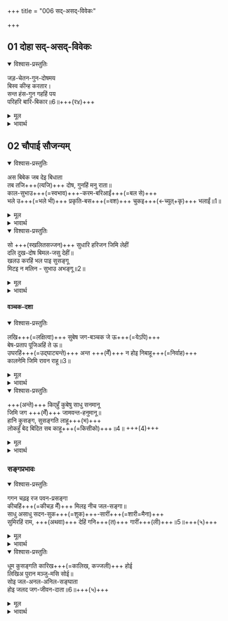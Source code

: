+++
title = "006 सद्-असद्-विवेकः"

+++


## 01 दोहा सद्-असद्-विवेकः
<details open><summary>विश्वास-प्रस्तुतिः</summary>

जड़-चेतन-गुन-दोषमय  
बिस्व कीन्ह करतार।  
सन्त हंस-गुन गहहिं पय  
परिहरि बारि-बिकार॥6॥+++(र४)+++

</details>


<details><summary>मूल</summary>

जड चेतन गुन दोषमय बिस्व कीन्ह करतार।  
सन्त हंस गुन गहहिं पय परिहरि बारि बिकार॥6॥  
</details>

<details><summary>भावार्थ</summary>

विधाता ने इस जड-चेतन विश्व को गुण-दोषमय रचा है, किन्तु सन्त रूपी हंस दोष रूपी जल को छोडकर गुण रूपी दूध को ही ग्रहण करते हैं॥6॥  
</details>


## 02 चौपाई सौजन्यम्
<details open><summary>विश्वास-प्रस्तुतिः</summary>

अस बिबेक जब देइ बिधाता  
तब तजि+++(त्यजि)+++ दोष, गुनहिं मनु राता॥  
काल-सुभाउ+++(=स्वभाव)+++-करम-बरिआईं+++(=बल से)+++  
भले उ+++(=भले भी)+++ प्रकृति-बस+++(=वश)+++ चुकइ+++(←च्युत्+कृ)+++ भलाईं॥1॥

</details>



<details><summary>मूल</summary>

अस बिबेक जब देइ बिधाता। तब तजि दोष गुनहिं मनु राता॥  
काल सुभाउ करम बरिआईं। भलेउ प्रकृति बस चुकइ भलाईं॥1॥  
</details>

<details><summary>भावार्थ</summary>

विधाता जब इस प्रकार का (हंस का सा) विवेक देते हैं, तब दोषों को छोडकर मन गुणों में अनुरक्त होता है। काल स्वभाव और कर्म की प्रबलता से भले लोग (साधु) भी माया के वश में होकर कभी-कभी भलाई से चूक जाते हैं॥1॥  
</details>

<details open><summary>विश्वास-प्रस्तुतिः</summary>

सो +++(स्खलितसज्जन)+++ सुधारि हरिजन जिमि लेहीं  
दलि दुख-दोष बिमल-जसु देहीं॥  
खलउ करहिं भल पाइ सुसङ्गू  
मिटइ न मलिन - सुभाउ अभङ्गू॥2॥

</details>


<details><summary>मूल</summary>

सो सुधारि हरिजन जिमि लेहीं। दलि दुख दोष बिमल जसु देहीं॥  
खलउ करहिं भल पाइ सुसङ्गू। मिटइ न मलिन सुभाउ अभङ्गू॥2॥  
</details>

<details><summary>भावार्थ</summary>

भगवान के भक्त जैसे उस चूक को सुधार लेते हैं और दुःख-दोषों को मिटाकर निर्मल यश देते हैं, वैसे ही दुष्ट भी कभी-कभी उत्तम सङ्ग पाकर भलाई करते हैं, परन्तु उनका कभी भङ्ग न होने वाला मलिन स्वभाव नहीं मिटता॥2॥  
</details>

#### वञ्चक-दशा
<details open><summary>विश्वास-प्रस्तुतिः</summary>

लखि+++(=लक्षित्वा)+++ सुबेष जग-बञ्चक जे ऊ+++(=येऽपि)+++  
बेष-प्रताप पूजिअहिं ते ऊ॥  
उघरहिं+++(=उद्घाट्यन्ते)+++ अन्त +++(मेँ)+++ न होइ निबाहू+++(=निर्वाह)+++  
कालनेमि जिमि रावन राहू॥3॥

</details>


<details><summary>मूल</summary>

लखि सुबेष जग बञ्चक जेऊ। बेष प्रताप पूजिअहिं तेऊ॥  
उघरहिं अन्त न होइ निबाहू। कालनेमि जिमि रावन राहू॥3॥  
</details>

<details><summary>भावार्थ</summary>

जो (वेषधारी) ठग हैं, उन्हें भी अच्छा (साधु का सा) वेष बनाए देखकर वेष के प्रताप से जगत पूजता है, परन्तु एक न एक दिन वे चौडे आ ही जाते हैं, अन्त तक उनका कपट नहीं निभता, जैसे कालनेमि, रावण और राहु का हाल हुआ ॥3॥  
</details>

<details open><summary>विश्वास-प्रस्तुतिः</summary>

+++(अन्ते)+++ किएहुँ कुबेषु साधु सनमानू  
जिमि जग +++(मेँ)+++ जामवन्त-हनुमानू॥  
हानि कुसङ्ग, सुसङ्गति लाहू+++(भ)+++  
लोकहुँ बेद बिदित सब काहू+++(=किसीको)+++॥4॥ +++(4)+++

</details>


<details><summary>मूल</summary>

किएहुँ कुबेषु साधु सनमानू। जिमि जग जामवन्त हनुमानू॥  
हानि कुसङ्ग सुसङ्गति लाहू। लोकहुँ बेद बिदित सब काहू॥4॥  
</details>

<details><summary>भावार्थ</summary>

बुरा वेष बना लेने पर भी साधु का सम्मान ही होता है, जैसे जगत में जाम्बवान्‌ और हनुमान्‌जी का हुआ। बुरे सङ्ग से हानि और अच्छे सङ्ग से लाभ होता है, यह बात लोक और वेद में है और सभी लोग इसको जानते हैं॥4॥  
</details>

### सङ्गप्रभावः
<div class="audioEmbed"  caption="AIR-वाचनम्" src="https://archive.org/download/rAmcharitmAnas-AIR/EPI-005.mp3"></div>

<details open><summary>विश्वास-प्रस्तुतिः</summary>

गगन चढ़इ रज पवन-प्रसङ्गा  
कीचहिं+++(=कीचड़ मेँ)+++ मिलइ नीच जल-सङ्गा॥  
साधु असाधु सदन-सुक+++(=शुक)+++-सारीं+++(=शारी=मैना)+++  
सुमिरहिं राम, +++(अथवा)+++ देहिं गनि+++(त)+++ गारीं+++(ली)+++॥5॥+++(५)+++

</details>


<details><summary>मूल</summary>

गगन चढइ रज पवन प्रसङ्गा। कीचहिं मिलइ नीच जल सङ्गा॥  
साधु असाधु सदन सुक सारीं। सुमिरहिं राम देहिं गनि गारीं॥5॥  
</details>

<details><summary>भावार्थ</summary>

पवन के सङ्ग से धूल आकाश पर चढ जाती है और वही नीच (नीचे की ओर बहने वाले) जल के सङ्ग से कीचड में मिल जाती है। साधु के घर के तोता-मैना राम-राम सुमिरते हैं और असाधु के घर के तोता-मैना गिन-गिनकर गालियाँ देते हैं॥5॥  
</details>

<details open><summary>विश्वास-प्रस्तुतिः</summary>

धूम कुसङ्गति कारिख+++(=कालिख, कज्जली)+++ होई  
लिखिअ पुरान मञ्जु-मसि सोई॥  
सोइ जल-अनल-अनिल-सङ्घाता  
होइ जलद जग-जीवन-दाता॥6॥+++(५)+++

</details>


<details><summary>मूल</summary>

धूम कुसङ्गति कारिख होई। लिखिअ पुरान मञ्जु मसि सोई॥  
सोइ जल अनल अनिल सङ्घाता। होइ जलद जग जीवन दाता॥6॥  
</details>

<details><summary>भावार्थ</summary>

कुसङ्ग के कारण धुआँ कालिख कहलाता है, वही धुआँ (सुसङ्ग से) सुन्दर स्याही होकर पुराण लिखने के काम में आता है और वही धुआँ जल, अग्नि और पवन के सङ्ग से बादल होकर जगत को जीवन देने वाला बन जाता है॥6॥
</details>



